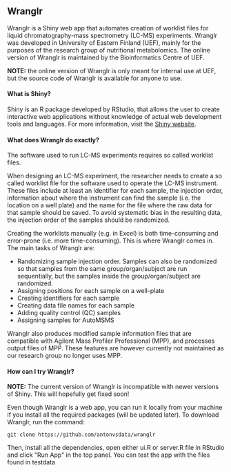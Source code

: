 ## Wranglr

Wranglr is a Shiny web app that automates creation of worklist files for liquid chromatography-mass spectrometry (LC-MS) experiments. Wranglr was developed in University of Eastern Finland (UEF), mainly for the purposes of the research group of nutritional metabolomics. The online version of Wranglr is maintained by the Bioinformatics Centre of UEF.

**NOTE:** the online version of Wranglr is only meant for internal use at UEF, but the source code of Wranglr is available for anyone to use. 

#### What is Shiny?

Shiny is an R package developed by RStudio, that allows the user to create interactive web applications without knowledge of actual web development tools and languages. For more information, visit the [Shiny website](https://shiny.rstudio.com/). 

#### What does Wranglr do exactly?

The software used to run LC-MS experiments requires so called worklist files.

When designing an LC-MS experiment, the researcher needs to create a so called worklist file for the software used to operate the LC-MS instrument.  These files include at least an identifier for each sample, the injection order, information about where the instrument can find the sample (i.e. the location on a well plate) and the name for the file where the raw data for that sample should be saved. To avoid systematic bias in the resulting data, the injection order of the samples should be randomized.

Creating the worklists manually (e.g. in Excel) is both time-consuming and error-prone (i.e. more time-consuming). This is where Wranglr comes in. The main tasks of Wranglr are:

- Randomizing sample injection order. Samples can also be randomized so that samples from the same group/organ/subject are run sequentially, but the samples inside the group/organ/subject are randomized.
- Assigning positions for each sample on a well-plate
- Creating identifiers for each sample
- Creating data file names for each sample
- Adding quality control (QC) samples
- Assigning samples for AutoMSMS

Wranglr also produces modified sample information files that are compatible with Agilent Mass Profiler Professional (MPP), and processes output files of MPP. These features are however currently not maintained as our research group no longer uses MPP. 

#### How can I try Wranglr?

**NOTE:** The current version of Wranglr is incompatible with newer versions of Shiny. This will hopefully get fixed soon!

Even though Wranglr is a web app, you can run it locally from your machine if you install all the required packages (will be updated later). To download Wranglr, run the command:

```
git clone https://github.com/antonvsdata/wranglr
```

Then, install all the dependencies, open either ui.R or server.R file in RStudio and click "Run App" in the top panel. You can test the app with the files found in testdata